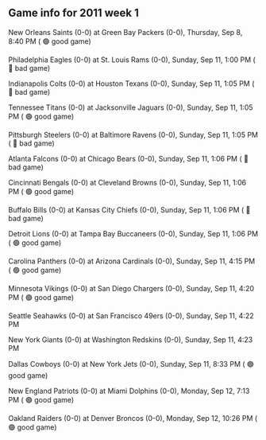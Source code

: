 ## Game info for 2011 week 1
New Orleans Saints (0-0) at Green Bay Packers (0-0), Thursday, Sep 8, 8:40 PM (	:green_circle: good game)



Philadelphia Eagles (0-0) at St. Louis Rams (0-0), Sunday, Sep 11, 1:00 PM (	:red_circle: bad game)

Indianapolis Colts (0-0) at Houston Texans (0-0), Sunday, Sep 11, 1:05 PM (	:red_circle: bad game)

Tennessee Titans (0-0) at Jacksonville Jaguars (0-0), Sunday, Sep 11, 1:05 PM (	:green_circle: good game)

Pittsburgh Steelers (0-0) at Baltimore Ravens (0-0), Sunday, Sep 11, 1:05 PM (	:red_circle: bad game)

Atlanta Falcons (0-0) at Chicago Bears (0-0), Sunday, Sep 11, 1:06 PM (	:red_circle: bad game)

Cincinnati Bengals (0-0) at Cleveland Browns (0-0), Sunday, Sep 11, 1:06 PM (	:green_circle: good game)

Buffalo Bills (0-0) at Kansas City Chiefs (0-0), Sunday, Sep 11, 1:06 PM (	:red_circle: bad game)

Detroit Lions (0-0) at Tampa Bay Buccaneers (0-0), Sunday, Sep 11, 1:06 PM (	:green_circle: good game)



Carolina Panthers (0-0) at Arizona Cardinals (0-0), Sunday, Sep 11, 4:15 PM (	:green_circle: good game)

Minnesota Vikings (0-0) at San Diego Chargers (0-0), Sunday, Sep 11, 4:20 PM (	:green_circle: good game)

Seattle Seahawks (0-0) at San Francisco 49ers (0-0), Sunday, Sep 11, 4:22 PM

New York Giants (0-0) at Washington Redskins (0-0), Sunday, Sep 11, 4:23 PM



Dallas Cowboys (0-0) at New York Jets (0-0), Sunday, Sep 11, 8:33 PM (	:green_circle: good game)



New England Patriots (0-0) at Miami Dolphins (0-0), Monday, Sep 12, 7:13 PM (	:green_circle: good game)



Oakland Raiders (0-0) at Denver Broncos (0-0), Monday, Sep 12, 10:26 PM (	:green_circle: good game)

